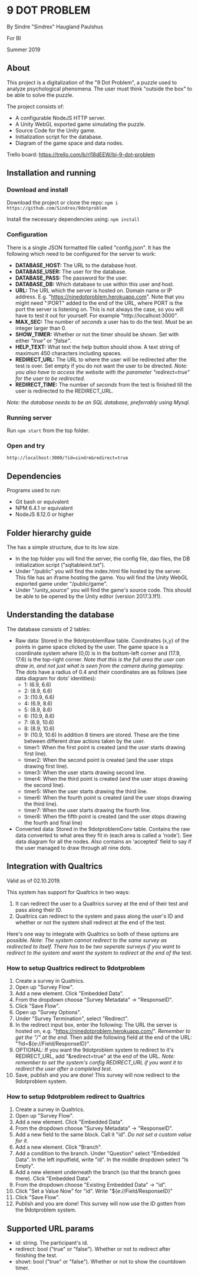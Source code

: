 # 9 DOT PROBLEM
By Sindre "Sindrex" Haugland Paulshus

For BI

Summer 2019

## About
This project is a digitalization of the "9 Dot Problem", a puzzle used to analyze psychological phenomena. The user must think "outside the box" to be able to solve the puzzle.

The project consists of:
 * A configurable NodeJS HTTP server.
 * A Unity WebGL exported game simulating the puzzle.
 * Source Code for the Unity game.
 * Initialization script for the database.
 * Diagram of the game space and data nodes.

Trello board: https://trello.com/b/rl18dEEW/bi-9-dot-problem

## Installation and running
### Download and install
Download the project or clone the repo:
`npm i https://github.com/Sindrex/9dotproblem`  

Install the necessary dependencies using:
`npm install`

### Configuration
There is a single JSON formatted file called "config.json". It has the following which need to be configured for the server to work:
 * **DATABASE_HOST:** The URL to the database host.
 * **DATABASE_USER:** The user for the database.
 * **DATABASE_PASS:** The password for the user.
 * **DATABASE_DB:** Which database to use within this user and host.
 * **URL:** The URL which the server is hosted on. Domain name or IP address. E.g. "https://ninedotproblem.herokuapp.com".
   Note that you might need ":PORT" added to the end of the URL, where PORT is the port the server is listening on. This is not always the case, so you will have to test it out for yourself. For example "http://localhost:3000".
 * **MAX_SEC:** The number of *seconds* a user has to do the test. Must be an integer larger than 0.
 * **SHOW_TIMER:** Whether or not the timer should be shown. Set with either *"true"* or *"false"*.
 * **HELP_TEXT:** What text the help button should show. A text string of maximum 450 characters including spaces.
 * **REDIRECT_URL:** The URL to where the user will be redirected after the test is over. Set empty if you do not want the user to be directed. *Note: you also have to access the website with the parameter "redirect=true" for the user to be redirected.*
 * **REDIRECT_TIME:** The number of *seconds* from the test is finished till the user is redirected to the REDIRECT_URL.

 *Note: the database needs to be an SQL database, preferrably using Mysql.*

### Running server
Run `npm start` from the top folder.

### Open and try
`http://localhost:3000/?id=sindre&redirect=true`

## Dependencies
Programs used to run:
 * Git bash or equivalent
 * NPM 6.4.1 or equivalent
 * NodeJS 8.12.0 or higher

## Folder hierarchy guide
The has a simple structure, due to its low size.
 * In the top folder you will find the server, the config file, dao files, the DB initialization script ("sqltableinit.txt").
 * Under "/public" you will find the index.html file hosted by the server. This file has an iframe hosting the game. You will find the Unity WebGL exported game under "/public/game".
 * Under "/unity_source" you will find the game's source code. This should be able to be opened by the Unity editor (version 2017.3.1f1).

## Understanding the database
The database consists of 2 tables:
 * Raw data: Stored in the 9dotproblemRaw table. Coordinates (x,y) of the points in game space clicked by the user. The game space is a coordinate system where (0,0) is in the bottom-left corner and (17.9, 17.6) is the top-right corner. *Note that this is the full area the user can draw in, and not just what is seen from the camera during gameplay.* The dots have a radius of 0.4 and their coordinates are as follows (see data diagram for dots' identities):
   * 1: (6.9, 6.6)
   * 2: (8.9, 6.6)
   * 3: (10.9, 6.6)
   * 4: (6.9, 8.6)
   * 5: (8.9, 8.6)
   * 6: (10.9, 8.6)
   * 7: (6.9, 10.6)
   * 8: (8.9, 10.6)
   * 9: (10.9, 10.6)
 In addition 8 timers are stored. These are the time between different draw actions taken by the user.
   * timer1: When the first point is created (and the user starts drawing first line).
   * timer2: When the second point is created (and the user stops drawing first line).
   * timer3: When the user starts drawing second line.
   * timer4: When the third point is created (and the user stops drawing the second line).
   * timer5: When the user starts drawing the third line.
   * timer6: When the fourth point is created (and the user stops drawing the third line).
   * timer7: When the user starts drawing the fourth line.
   * timer8: When the fifth point is created (and the user stops drawing the fourth and final line)
 * Converted data: Stored in the 9dotproblemConv table. Contains the raw data converted to what area they fit in (each area is called a 'node'). See data diagram for all the nodes. Also contains an 'accepted' field to say if the user managed to draw through all nine dots.

## Integration with Qualtrics
Valid as of 02.10.2019.

This system has support for Qualtrics in two ways:
 1. It can redirect the user to a Qualtrics survey at the end of their test and pass along their ID.
 2. Qualtrics can redirect to the system and pass along the user's ID and whether or not the system shall redirect at the end of the test.

Here's one way to integrate with Qualtrics so both of these options are possible. *Note: The system cannot redirect to the same survey as redirected to itself. There has to be two seperate surveys if you want to redirect to the system and want the system to redirect at the end of the test.*

### How to setup Qualtrics redirect to 9dotproblem
  1. Create a survey in Qualtrics.
  2. Open up "Survey Flow".
  3. Add a new element. Click "Embedded Data".
  5. From the dropdown choose "Survey Metadata" -> "ResponseID".
  6. Click "Save Flow".
  7. Open up "Survey Options".
  8. Under "Survey Termination", select "Redirect".
  9. In the redirect input box, enter the following: The URL the server is hosted on, e.g. "https://ninedotproblem.herokuapp.com/". *Remember to get the "/" at the end*. Then add the following field at the end of the URL: "?id=${e://Field/ResponseID}".
  10. OPTIONAL: If you want the 9dotproblem system to redirect to it's REDIRECT_URL, add "&redirect=true" at the end of the URL. *Note: remember to set the system's config REDIRECT_URL if you want it to redirect the user after a completed test.*
  11. Save, publish and you are done! This survey will now redirect to the 9dotproblem system.

### How to setup 9dotproblem redirect to Qualtrics
  1. Create a survey in Qualtrics.
  2. Open up "Survey Flow".
  3. Add a new element. Click "Embedded Data".
  4. From the dropdown choose "Survey Metadata" -> "ResponseID".
  5. Add a new field to the same block. Call it "id". *Do not set a custom value for it*.
  6. Add a new element. Click "Branch".
  7. Add a condition to the branch. Under "Question" select "Embedded Data". In the left inputfield, write "id". In the middle dropdown select "Is Empty".
  8. Add a new element underneath the branch (so that the branch goes there). Click "Embedded Data".
  9. From the dropdown choose "Existing Embedded Data" -> "id".
  10. Click "Set a Value Now" for "id". Write "${e://Field/ResponseID}"
  11. Click "Save Flow".
  12. Publish and you are done! This survey will now use the ID gotten from the 9dotproblem system.


## Supported URL params
* id: string. The participant's id.
* redirect: bool ("true" or "false"). Whether or not to redirect after finishing the test.
* showt: bool ("true" or "false"). Whether or not to show the countdown timer.